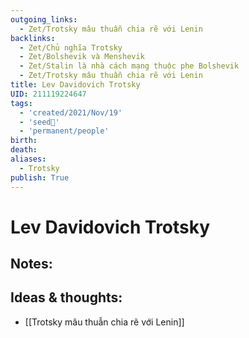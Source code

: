 ```yaml
---
outgoing_links:
  - Zet/Trotsky mâu thuẫn chia rẽ với Lenin
backlinks:
  - Zet/Chủ nghĩa Trotsky
  - Zet/Bolshevik và Menshevik
  - Zet/Stalin là nhà cách mạng thuộc phe Bolshevik
  - Zet/Trotsky mâu thuẫn chia rẽ với Lenin
title: Lev Davidovich Trotsky
UID: 211119224647
tags:
  - 'created/2021/Nov/19'
  - 'seed🥜'
  - 'permanent/people'
birth: 
death: 
aliases:
  - Trotsky
publish: True
---
```

# Lev Davidovich Trotsky

## Notes:


## Ideas & thoughts:
- [[Trotsky mâu thuẫn chia rẽ với Lenin]]